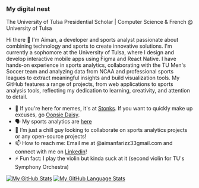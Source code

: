 ###  My digital nest

The University of Tulsa Presidential Scholar | Computer Science & French @ University of Tulsa

Hi there 👋
I'm Aiman, a developer and sports analyst passionate about combining technology and sports to create innovative solutions. I'm currently a sophomore at the University of Tulsa, where I design and develop interactive mobile apps using Figma and React Native. I have hands-on experience in sports analytics, collaborating with the TU Men's Soccer team and analyzing data from NCAA and professional sports leagues to extract meaningful insights and build visualization tools. My GitHub features a range of projects, from web applications to sports analysis tools, reflecting my dedication to learning, creativity, and attention to detail.

- 🔭 If you're here for memes, it's at <a href="https://stonks-amber.vercel.app/">Stonks</a>. If you want to quickly make up excuses, go <a href="https://oopsiedaisy.vercel.app/">Oopsie Daisy</a>.
- 🗣️ My sports analytics are <a href="https://medium.com/@aimanfarizz">here</a>
- 👯 I’m just a chill guy looking to collaborate on sports analytics projects or any open-source projects!
- 📫 How to reach me: Email me at @aimanfarizz33gmail.com and connect with me on <a href="[https://mata-kappa.vercel.app](https://www.linkedin.com/in/aiman-akmal-hizam/)">Linkedin</a>!
- ⚡ Fun fact: I play the violin but kinda suck at it (second violin for TU's Symphony Orchestra)

[![My GitHub Stats](https://github-readme-stats.vercel.app/api/?username=AimanFariz&count_private=true&theme=tokyonight&showicons=true)]()
[![My GitHub Language Stats](https://github-readme-stats.vercel.app/api/top-langs/?username=aimanfariz&langs_count=1000000000000&theme=tokyonight)]()
